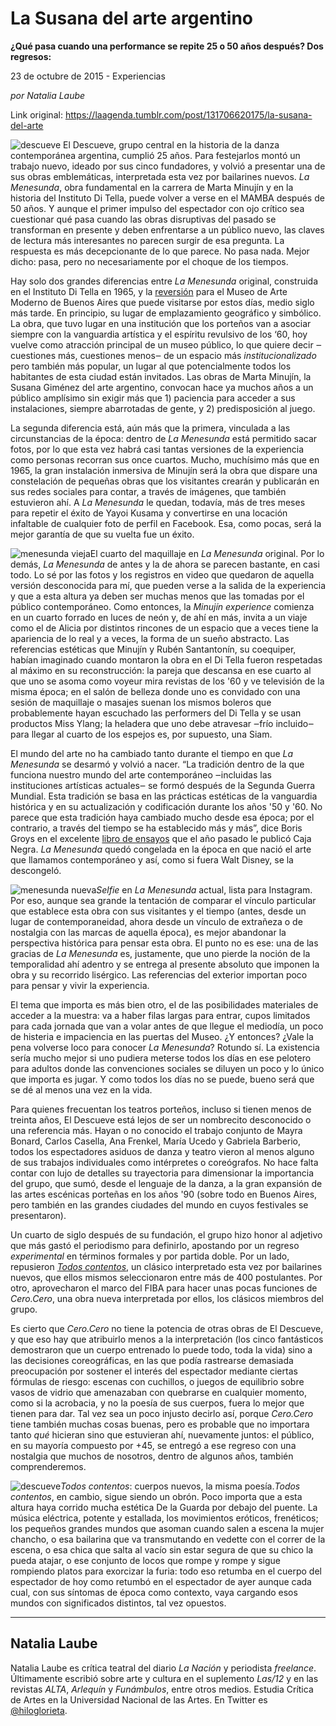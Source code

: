 # La Susana del arte argentino

**¿Qué pasa cuando una performance se repite 25 o 50 años después? Dos regresos:**

23 de octubre de 2015 - Experiencias

_por Natalia Laube_

Link original: https://laagenda.tumblr.com/post/131706620175/la-susana-del-arte

![descueve](https://64.media.tumblr.com/d0c76b77de4c4b12461d155518ce0dc4/tumblr_inline_pk08o67c6o1t6q87u_500.jpg)
El Descueve, grupo central en la historia de la danza contemporánea argentina, cumplió 25 años. Para festejarlos montó un trabajo nuevo, ideado por sus cinco fundadores, y volvió a presentar una de sus obras emblemáticas, interpretada esta vez por bailarines nuevos. *La Menesunda*, obra fundamental en la carrera de Marta Minujín y en la historia del Instituto Di Tella, puede volver a verse en el MAMBA después de 50 años. Y aunque el primer impulso del espectador con ojo crítico sea cuestionar qué pasa cuando las obras disruptivas del pasado se transforman en presente y deben enfrentarse a un público nuevo, las claves de lectura más interesantes no parecen surgir de esa pregunta. La respuesta es más decepcionante de lo que parece. No pasa nada. Mejor dicho: pasa, pero no necesariamente por el choque de los tiempos. 


Hay solo dos grandes diferencias entre *La Menesunda* original, construida en el Instituto Di Tella en 1965, y la [reversión](http://agendacultural.buenosaires.gob.ar/evento/la-menesunda-segun-marta-minujin-/11750#ad-image-0) para el Museo de Arte Moderno de Buenos Aires que puede visitarse por estos días, medio siglo más tarde. En principio, su lugar de emplazamiento geográfico y simbólico. La obra, que tuvo lugar en una institución que los porteños van a asociar siempre con la vanguardia artística y el espíritu revulsivo de los ‘60, hoy vuelve como atracción principal de un museo público, lo que quiere decir ‒cuestiones más, cuestiones menos‒ de un espacio más *institucionalizado* pero también más popular, un lugar al que potencialmente todos los habitantes de esta ciudad están invitados. Las obras de Marta Minujín, la Susana Giménez del arte argentino, convocan hace ya muchos años a un público amplísimo sin exigir más que 1) paciencia para acceder a sus instalaciones, siempre abarrotadas de gente, y 2) predisposición al juego.


La segunda diferencia está, aún más que la primera, vinculada a las circunstancias de la época: dentro de *La Menesunda* está permitido sacar fotos, por lo que esta vez habrá casi tantas versiones de la experiencia como personas recorran sus once cuartos. Mucho, muchísimo más que en 1965, la gran instalación inmersiva de Minujín será la obra que dispare una constelación de pequeñas obras que los visitantes crearán y publicarán en sus redes sociales para contar, a través de imágenes, que también estuvieron ahí. A *La Menesunda* le quedan, todavía, más de tres meses para repetir el éxito de Yayoi Kusama y convertirse en una locación infaltable de cualquier foto de perfil en Facebook. Esa, como pocas, será la mejor garantía de que su vuelta fue un éxito. 


![menesunda vieja](https://64.media.tumblr.com/fda5164f323aeec4abb767c6e2c30f1b/tumblr_inline_pk08o7Gpra1t6q87u_500.jpg)El cuarto del maquillaje en *La Menesunda* original. Por lo demás, *La Menesunda* de antes y la de ahora se parecen bastante, en casi todo. Lo sé por las fotos y los registros en video que quedaron de aquella versión desconocida para mí, que pueden verse a la salida de la experiencia y que a esta altura ya deben ser muchas menos que las tomadas por el público contemporáneo. Como entonces, la *Minujín experience* comienza en un cuarto forrado en luces de neón y, de ahí en más, invita a un viaje como el de Alicia por distintos rincones de un espacio que a veces tiene la apariencia de lo real y a veces, la forma de un sueño abstracto. Las referencias estéticas que Minujín y Rubén Santantonín, su coequiper, habían imaginado cuando montaron la obra en el Di Tella fueron respetadas al máximo en su reconstrucción: la pareja que descansa en ese cuarto al que uno se asoma como voyeur mira revistas de los '60 y ve televisión de la misma época; en el salón de belleza donde uno es convidado con una sesión de maquillaje o masajes suenan los mismos boleros que probablemente hayan escuchado las performers del Di Tella y se usan productos Miss Ylang; la heladera que uno debe atravesar ‒frío incluido‒ para llegar al cuarto de los espejos es, por supuesto, una Siam. 


El mundo del arte no ha cambiado tanto durante el tiempo en que *La Menesunda* se desarmó y volvió a nacer. “La tradición dentro de la que funciona nuestro mundo del arte contemporáneo ‒incluidas las instituciones artísticas actuales‒ se formó después de la Segunda Guerra Mundial. Esta tradición se basa en las prácticas estéticas de la vanguardia histórica y en su actualización y codificación durante los años '50 y '60. No parece que esta tradición haya cambiado mucho desde esa época; por el contrario, a través del tiempo se ha establecido más y más”, dice Boris Groys en el excelente [libro de ensayos](http://www.cajanegraeditora.com.ar/libros/volverse-p%C3%BAblico-0) que el año pasado le publicó Caja Negra. *La Menesunda* quedó congelada en la época en que nació el arte que llamamos contemporáneo y así, como si fuera Walt Disney, se la descongeló. 


![menesunda nueva](https://64.media.tumblr.com/c31b803cdba1d02cbf74195a18bad7bb/tumblr_inline_pk08o8QNXn1t6q87u_500.jpg)*Selfie* en *La Menesunda* actual, lista para Instagram. Por eso, aunque sea grande la tentación de comparar el vínculo particular que establece esta obra con sus visitantes y el tiempo (antes, desde un lugar de contemporaneidad, ahora desde un vínculo de extrañeza o de nostalgia con las marcas de aquella época), es mejor abandonar la perspectiva histórica para pensar esta obra. El punto no es ese: una de las gracias de *La Menesunda* es, justamente, que uno pierde la noción de la temporalidad ahí adentro y se entrega al presente absoluto que imponen la obra y su recorrido lisérgico. Las referencias del exterior importan poco para pensar y vivir la experiencia. 


El tema que importa es más bien otro, el de las posibilidades materiales de acceder a la muestra: va a haber filas largas para entrar, cupos limitados para cada jornada que van a volar antes de que llegue el mediodía, un poco de histeria e impaciencia en las puertas del Museo. ¿Y entonces? ¿Vale la pena volverse loco para conocer *La Menesunda*? Rotundo sí. La existencia sería mucho mejor si uno pudiera meterse todos los días en ese pelotero para adultos donde las convenciones sociales se diluyen un poco y lo único que importa es jugar. Y como todos los días no se puede, bueno será que se dé al menos una vez en la vida. 


Para quienes frecuentan los teatros porteños, incluso si tienen menos de treinta años, El Descueve está lejos de ser un nombrecito desconocido o una referencia más. Hayan o no conocido el trabajo conjunto de Mayra Bonard, Carlos Casella, Ana Frenkel, María Ucedo y Gabriela Barberio, todos los espectadores asiduos de danza y teatro vieron al menos alguno de sus trabajos individuales como intérpretes o coreógrafos. No hace falta contar con lujo de detalles su trayectoria para dimensionar la importancia del grupo, que sumó, desde el lenguaje de la danza, a la gran expansión de las artes escénicas porteñas en los años '90 (sobre todo en Buenos Aires, pero también en las grandes ciudades del mundo en cuyos festivales se presentaron). 


Un cuarto de siglo después de su fundación, el grupo hizo honor al adjetivo que más gastó el periodismo para definirlo, apostando por un regreso *experimental* en términos formales y por partida doble. Por un lado, repusieron [*Todos contentos*](http://www.alternativateatral.com/obra37429-todos-contentos), un clásico interpretado esta vez por bailarines nuevos, que ellos mismos seleccionaron entre más de 400 postulantes. Por otro, aprovecharon el marco del FIBA para hacer unas pocas funciones de *Cero.Cero*, una obra nueva interpretada por ellos, los clásicos miembros del grupo.


Es cierto que *Cero.Cero* no tiene la potencia de otras obras de El Descueve, y que eso hay que atribuirlo menos a la interpretación (los cinco fantásticos demostraron que un cuerpo entrenado lo puede todo, toda la vida) sino a las decisiones coreográficas, en las que podía rastrearse demasiada preocupación por sostener el interés del espectador mediante ciertas fórmulas de riesgo: escenas con cuchillos, o juegos de equilibrio sobre vasos de vidrio que amenazaban con quebrarse en cualquier momento, como si la acrobacia, y no la poesía de sus cuerpos, fuera lo mejor que tienen para dar. Tal vez sea un poco injusto decirlo así, porque *Cero.Cero* tiene también muchas cosas buenas, pero es probable que no importara tanto *qué* hicieran sino que estuvieran ahí, nuevamente juntos: el público, en su mayoría compuesto por +45, se entregó a ese regreso con una nostalgia que muchos de nosotros, dentro de algunos años, también comprenderemos.


![descueve](https://64.media.tumblr.com/d0c76b77de4c4b12461d155518ce0dc4/tumblr_inline_pk08o67c6o1t6q87u_500.jpg)*Todos contentos*: cuerpos nuevos, la misma poesía.*Todos contentos*, en cambio, sigue siendo un obrón. Poco importa que a esta altura haya corrido mucha estética De la Guarda por debajo del puente. La música eléctrica, potente y estallada, los movimientos eróticos, frenéticos; los pequeños grandes mundos que asoman cuando salen a escena la mujer chancho, o esa bailarina que va transmutando en vedette con el correr de la escena, o esa chica que salta al vacío sin estar segura de que su chico la pueda atajar, o ese conjunto de locos que rompe y rompe y sigue rompiendo platos para exorcizar la furia: todo eso retumba en el cuerpo del espectador de hoy como retumbó en el espectador de ayer aunque cada cual, con sus síntomas de época como contexto, vaya cargando esos mundos con significados distintos, tal vez opuestos. 


  




---

 Natalia Laube
--------------

 Natalia Laube es crítica teatral del diario *La Nación* y periodista *freelance*. Últimamente escribió sobre arte y cultura en el suplemento *Las/12* y en las revistas *ALTA*, *Arlequín* y *Funámbulos*, entre otros medios. Estudia Crítica de Artes en la Universidad Nacional de las Artes. En Twitter es [@hiloglorieta](https://twitter.com/hiloglorieta). 

